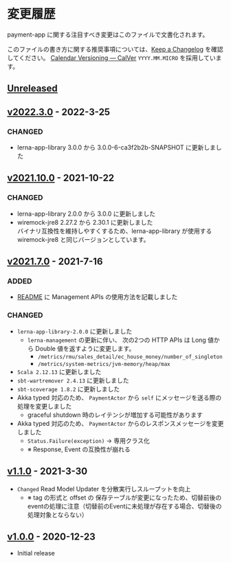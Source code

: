 # 変更履歴

payment-app に関する注目すべき変更はこのファイルで文書化されます。

このファイルの書き方に関する推奨事項については、[Keep a Changelog](https://keepachangelog.com/ja/1.0.0/) を確認してください。
[Calendar Versioning — CalVer](https://calver.org/) `YYYY.MM.MICRO` を採用しています。

## [Unreleased]
[Unreleased]: https://github.com/lerna-stack/lerna-sample-payment-app/compare/v2022.3.0...main


## [v2022.3.0] - 2022-3-25
[v2022.3.0]: https://github.com/lerna-stack/lerna-sample-payment-app/compare/v2021.10.0...v2022.3.0

### CHANGED
- lerna-app-library 3.0.0 から 3.0.0-6-ca3f2b2b-SNAPSHOT に更新しました


## [v2021.10.0] - 2021-10-22
[v2021.10.0]: https://github.com/lerna-stack/lerna-sample-payment-app/compare/v2021.7.0...v2021.10.0

### CHANGED

- lerna-app-library 2.0.0 から 3.0.0 に更新しました
- wiremock-jre8 2.27.2 から 2.30.1 に更新しました  
  バイナリ互換性を維持しやすくするため、lerna-app-library が使用する wiremock-jre8 と同じバージョンとしています。


## [v2021.7.0] - 2021-7-16
[v2021.7.0]: https://github.com/lerna-stack/lerna-sample-payment-app/compare/v1.1.0...v2021.7.0

### ADDED
- [README](README.md) に Management APIs の使用方法を記載しました

### CHANGED
- `lerna-app-library-2.0.0` に更新しました
    - `lerna-management` の更新に伴い、
      次の2つの HTTP APIs は Long 値から Double 値を返すように変更します。
        - `/metrics/rmu/sales_detail/ec_house_money/number_of_singleton`
        - `/metrics/system-metrics/jvm-memory/heap/max`
- `Scala 2.12.13` に更新しました
- `sbt-wartremover 2.4.13` に更新しました
- `sbt-scoverage 1.8.2` に更新しました
- Akka typed 対応のため、 `PaymentActor` から `self` にメッセージを送る際の処理を変更しました
    - graceful shutdown 時のレイテンシが増加する可能性があります
- Akka typed 対応のため、 `PaymentActor` からのレスポンスメッセージを変更しました
    -  `Status.Failure(exception)` -> 専用クラス化
    - ※ Response, Event の互換性が崩れる

## [v1.1.0] - 2021-3-30
[v1.1.0]: https://github.com/lerna-stack/lerna-sample-payment-app/compare/v1.0.0...v1.1.0
- `Changed` Read Model Updater を分散実行しスループットを向上
    - ※ tag の形式と offset の 保存テーブルが変更になったため、切替前後のeventの処理に注意（切替前のEventに未処理が存在する場合、切替後の処理対象とならない）

## [v1.0.0] - 2020-12-23
[v1.0.0]: https://github.com/lerna-stack/lerna-sample-payment-app/releases/tag/v1.0.0

- Initial release
